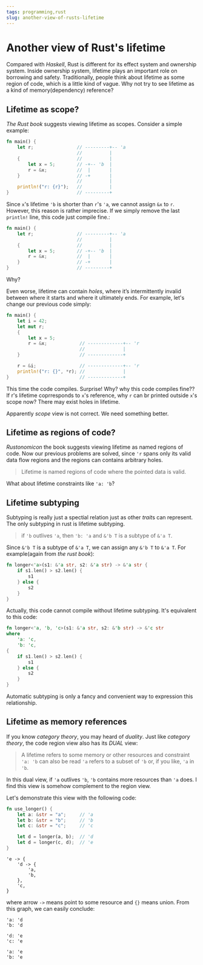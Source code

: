```yaml
---
tags: programming,rust
slug: another-view-of-rusts-lifetime
---
```


# Another view of Rust's lifetime

Compared with *Haskell*, Rust is different for its effect system and ownership system.
Inside ownership system, lifetime plays an important role on borrowing and safety.
Traditionally, people think about lifetime as some region of code, which is a little kind of vague.
Why not try to see lifetime as a kind of memory(dependency) reference?

## Lifetime as scope?
*The Rust book* suggests viewing lifetime as scopes. Consider a simple example:

```rust
fn main() {
    let r;                // ---------+-- 'a
                          //          |
    {                     //          |
        let x = 5;        // -+-- 'b  |
        r = &x;           //  |       |
    }                     // -+       |
                          //          |
    println!("r: {r}");   //          |
}                         // ---------+
```

Since `x`'s lifetime `'b` is shorter than `r`'s `'a`, we cannot assign `&x` to `r`.
However, this reason is rather imprecise.
If we simply remove the last `println!` line, this code just compile fine.:

```rust
fn main() {
    let r;                // ---------+-- 'a
                          //          |
    {                     //          |
        let x = 5;        // -+-- 'b  |
        r = &x;           //  |       |
    }                     // -+       |
}                         // ---------+
```

Why? 

Even worse, lifetime can contain *holes*, where it’s intermittently invalid between where it starts and where it ultimately ends. For example, let's change our previous code simply:

```rust
fn main() {
    let i = 42;
    let mut r;                
    {
        let x = 5;        
        r = &x;            // -------------+-- 'r
                           //              |
    }                      // -------------+

    r = &i;                // -------------+-- 'r
    println!("r: {}", *r); //              |
}                          // -------------+
```

This time the code compiles. Surprise!
Why? why this code compiles fine?? If r's lifetime coprresponds to `x`'s reference, why `r` can br printed outside `x`'s scope now? There may exist holes in lifetime.

Apparently *scope* view is not correct. We need something better.

## Lifetime as regions of code?
*Rustonomicon* the book suggests viewing lifetime as named regions of code.
Now our previous problems are solved, since `'r` spans only its valid data flow regions and the regions can contains arbitrary holes.

> Lifetime is named regions of code where the pointed data is valid.

What about lifetime constraints like `'a: 'b`?

## Lifetime subtyping
Subtyping is really just a spectial relation just as other *trait*s can represent.
The only subtyping in rust is lifetime subtyping.

> if `'b` outlives `'a`, then `'b: 'a` and `&'b T` is a subtype of `&'a T`.

Since `&'b T` is a subtype of `&'a T`, we can assign any `&'b T` to `&'a T`.
For example(again from *the rust book*):

```rust
fn longer<'a>(s1: &'a str, s2: &'a str) -> &'a str {
    if s1.len() > s2.len() {
        s1
    } else {
        s2
    }
}
```

Actually, this code cannot compile without lifetime subtyping. It's equivalent to this code:

```rust
fn longer<'a, 'b, 'c>(s1: &'a str, s2: &'b str) -> &'c str 
where
    'a: 'c,
    'b: 'c,
{
    if s1.len() > s2.len() {
        s1
    } else {
        s2
    }
}
```

Automatic subtyping is only a fancy and convenient way to expression this relationship.

## Lifetime as memory references
If you know *category theory*, you may heard of *duality*.
Just like *category theory*, the code region view also has its *DUAL* view:

> A lifetime refers to some memory or other resources and
> constraint `'a: 'b` can also be read `'a` refers to a subset of `'b` or, if you like, `'a` in `'b`.

In this dual view, if `'a` outlives `'b`, `'b` contains more resources than `'a` does.
I find this view is somehow complement to the region view.

Let's demonstrate this view with the following code:

```rust
fn use_longer() {
    let a: &str = "a";     // 'a
    let b: &str = "b";     // 'b
    let c: &str = "c";     // 'c

    let d = longer(a, b);  // 'd
    let d = longer(c, d);  // 'e
}
```

```
'e -> {
    'd -> {
        'a,
        'b,
    },
    'c,
}
```

where arrow `->` means point to some resource and `{}` means union.
From this graph, we can easily conclude:

```
'a: 'd
'b: 'd

'd: 'e
'c: 'e

'a: 'e
'b: 'e
```